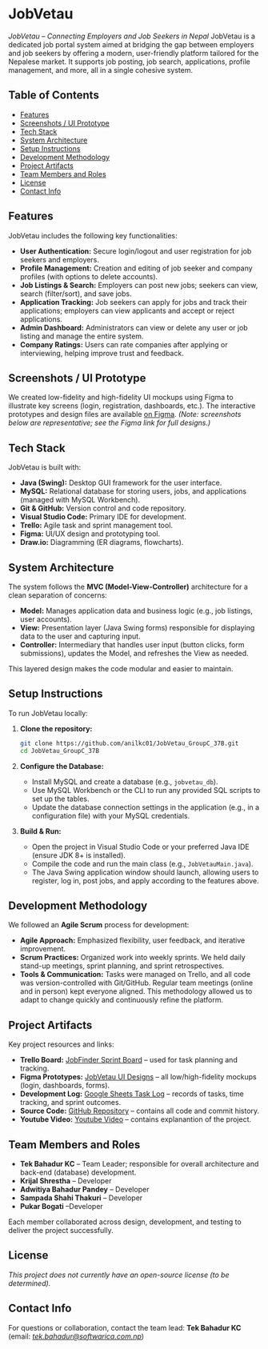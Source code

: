 # JobVetau

*JobVetau – Connecting Employers and Job Seekers in Nepal*
JobVetau is a dedicated job portal system aimed at bridging the gap between employers and job seekers by offering a modern, user-friendly platform tailored for the Nepalese market. It supports job posting, job search, applications, profile management, and more, all in a single cohesive system.

## Table of Contents

* [Features](#features)
* [Screenshots / UI Prototype](#screenshots--ui-prototype)
* [Tech Stack](#tech-stack)
* [System Architecture](#system-architecture)
* [Setup Instructions](#setup-instructions)
* [Development Methodology](#development-methodology)
* [Project Artifacts](#project-artifacts)
* [Team Members and Roles](#team-members-and-roles)
* [License](#license)
* [Contact Info](#contact-info)

## Features

JobVetau includes the following key functionalities:

* **User Authentication:** Secure login/logout and user registration for job seekers and employers.
* **Profile Management:** Creation and editing of job seeker and company profiles (with options to delete accounts).
* **Job Listings & Search:** Employers can post new jobs; seekers can view, search (filter/sort), and save jobs.
* **Application Tracking:** Job seekers can apply for jobs and track their applications; employers can view applicants and accept or reject applications.
* **Admin Dashboard:** Administrators can view or delete any user or job listing and manage the entire system.
* **Company Ratings:** Users can rate companies after applying or interviewing, helping improve trust and feedback.

## Screenshots / UI Prototype

We created low-fidelity and high-fidelity UI mockups using Figma to illustrate key screens (login, registration, dashboards, etc.). The interactive prototypes and design files are available [on Figma](https://www.figma.com/design/LQlROyF7qvpajOGwaVkAUz/JobVetau?node-id=0-1&t=8RdoB4JSsUOsYrXs-1). *(Note: screenshots below are representative; see the Figma link for full designs.)*

## Tech Stack

JobVetau is built with:

* **Java (Swing):** Desktop GUI framework for the user interface.
* **MySQL:** Relational database for storing users, jobs, and applications (managed with MySQL Workbench).
* **Git & GitHub:** Version control and code repository.
* **Visual Studio Code:** Primary IDE for development.
* **Trello:** Agile task and sprint management tool.
* **Figma:** UI/UX design and prototyping tool.
* **Draw\.io:** Diagramming (ER diagrams, flowcharts).

## System Architecture

The system follows the **MVC (Model-View-Controller)** architecture for a clean separation of concerns:

* **Model:** Manages application data and business logic (e.g., job listings, user accounts).
* **View:** Presentation layer (Java Swing forms) responsible for displaying data to the user and capturing input.
* **Controller:** Intermediary that handles user input (button clicks, form submissions), updates the Model, and refreshes the View as needed.

This layered design makes the code modular and easier to maintain.

## Setup Instructions

To run JobVetau locally:

1. **Clone the repository:**

   ```bash
   git clone https://github.com/anilkc01/JobVetau_GroupC_37B.git
   cd JobVetau_GroupC_37B
   ```
2. **Configure the Database:**

   * Install MySQL and create a database (e.g., `jobvetau_db`).
   * Use MySQL Workbench or the CLI to run any provided SQL scripts to set up the tables.
   * Update the database connection settings in the application (e.g., in a configuration file) with your MySQL credentials.
3. **Build & Run:**

   * Open the project in Visual Studio Code or your preferred Java IDE (ensure JDK 8+ is installed).
   * Compile the code and run the main class (e.g., `JobVetauMain.java`).
   * The Java Swing application window should launch, allowing users to register, log in, post jobs, and apply according to the features above.

## Development Methodology

We followed an **Agile Scrum** process for development:

* **Agile Approach:** Emphasized flexibility, user feedback, and iterative improvement.
* **Scrum Practices:** Organized work into weekly sprints. We held daily stand-up meetings, sprint planning, and sprint retrospectives.
* **Tools & Communication:** Tasks were managed on Trello, and all code was version-controlled with Git/GitHub. Regular team meetings (online and in person) kept everyone aligned. This methodology allowed us to adapt to change quickly and continuously refine the platform.

## Project Artifacts

Key project resources and links:

* **Trello Board:** [JobFinder Sprint Board](https://trello.com/b/mqcPpv0f/jobfinder) – used for task planning and tracking.
* **Figma Prototypes:** [JobVetau UI Designs](https://www.figma.com/design/LQlROyF7qvpajOGwaVkAUz/JobVetau) – all low/high-fidelity mockups (login, dashboards, forms).
* **Development Log:** [Google Sheets Task Log](https://docs.google.com/spreadsheets/d/1qVnMe574ludyJ1tVzQh_cmwCGJQ7vaqYEEzjJvo5ra4/edit) – records of tasks, time tracking, and sprint outcomes.
* **Source Code:** [GitHub Repository](https://github.com/anilkc01/JobVetau_GroupC_37B) – contains all code and commit history.
* **Youtube Video:** [Youtube Video](https://youtu.be/P63ZXvjmRbA) – contains explanantion of the project.

## Team Members and Roles

* **Tek Bahadur KC** – Team Leader; responsible for overall architecture and back-end (database) development.
* **Krijal Shrestha** – Developer
* **Adwitiya Bahadur Pandey** – Developer
* **Sampada Shahi Thakuri** – Developer
* **Pukar Bogati** –Developer

Each member collaborated across design, development, and testing to deliver the project successfully.

## License

*This project does not currently have an open-source license (to be determined).*

## Contact Info

For questions or collaboration, contact the team lead: **Tek Bahadur KC** (email: *[tek.bahadur@softwarica.com.np](mailto:tek.bahadur@softwarica.com.np)*)
